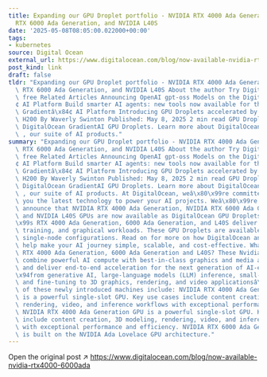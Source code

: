 ```yaml
---
title: Expanding our GPU Droplet portfolio - NVIDIA RTX 4000 Ada Generation, NVIDIA
  RTX 6000 Ada Generation, and NVIDIA L40S
date: '2025-05-08T08:05:00.022000+00:00'
tags:
- kubernetes
source: Digital Ocean
external_url: https://www.digitalocean.com/blog/now-available-nvidia-rtx4000-6000ada
post_kind: link
draft: false
tldr: "Expanding our GPU Droplet portfolio - NVIDIA RTX 4000 Ada Generation, NVIDIA\
  \ RTX 6000 Ada Generation, and NVIDIA L40S About the author Try DigitalOcean for\
  \ free Related Articles Announcing OpenAI gpt-oss Models on the DigitalOcean Gradientâ\x84\
  ¢ AI Platform Build smarter AI agents: new tools now available for the DigitalOcean\
  \ Gradientâ\x84¢ AI Platform Introducing GPU Droplets accelerated by NVIDIA HGX\
  \ H200 By Waverly Swinton Published: May 8, 2025 2 min read GPU Droplets are now\
  \ DigitalOcean GradientAI GPU Droplets. Learn more about DigitalOcean GradientAI\
  \ , our suite of AI products."
summary: "Expanding our GPU Droplet portfolio - NVIDIA RTX 4000 Ada Generation, NVIDIA\
  \ RTX 6000 Ada Generation, and NVIDIA L40S About the author Try DigitalOcean for\
  \ free Related Articles Announcing OpenAI gpt-oss Models on the DigitalOcean Gradientâ\x84\
  ¢ AI Platform Build smarter AI agents: new tools now available for the DigitalOcean\
  \ Gradientâ\x84¢ AI Platform Introducing GPU Droplets accelerated by NVIDIA HGX\
  \ H200 By Waverly Swinton Published: May 8, 2025 2 min read GPU Droplets are now\
  \ DigitalOcean GradientAI GPU Droplets. Learn more about DigitalOcean GradientAI\
  \ , our suite of AI products. At DigitalOcean, weâ\x80\x99re committed to bringing\
  \ you the latest technology to power your AI projects. Weâ\x80\x99re excited to\
  \ announce that NVIDIA RTX 4000 Ada Generation, NVIDIA RTX 6000 Ada Generation,\
  \ and NVIDIA L40S GPUs are now available as DigitalOcean GPU Droplets. NVIDIAâ\x80\
  \x99s RTX 4000 Ada Generation, 6000 Ada Generation, and L40S deliver on AI inference,\
  \ training, and graphical workloads. These GPU Droplets are available in budget-friendly,\
  \ single-node configurations. Read on for more on how DigitalOcean and NVIDIA can\
  \ help make your AI journey simple, scalable, and cost-effective. What are NVIDIA\
  \ RTX 4000 Ada Generation, 6000 Ada Generation and L40S? These Nvidia GPU Droplets\
  \ combine powerful AI compute with best-in-class graphics and media acceleration\
  \ and deliver end-to-end acceleration for the next generation of AI-enabled applicationsâ\x80\
  \x94from generative AI, large-language models (LLM) inference, small-model training\
  \ and fine-tuning to 3D graphics, rendering, and video applicationsâ\x80¦ Key features\
  \ of these newly introduced machines include: NVIDIA RTX 4000 Ada Generation GPU\
  \ is a powerful single-slot GPU. Key use cases include content creation, 3D modeling,\
  \ rendering, video, and inference workflows with exceptional performance and efficiency.\
  \ NVIDIA RTX 4000 Ada Generation GPU is a powerful single-slot GPU. Key use cases\
  \ include content creation, 3D modeling, rendering, video, and inference workflows\
  \ with exceptional performance and efficiency. NVIDIA RTX 6000 Ada Generation GPU\
  \ is built on the NVIDIA Ada Lovelace GPU architecture."
---
```

Open the original post ↗ https://www.digitalocean.com/blog/now-available-nvidia-rtx4000-6000ada
